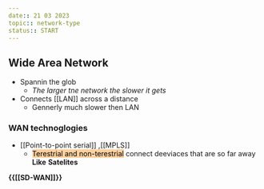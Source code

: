 ```yaml
---
date:: 21 03 2023
topic:: network-type
status:: START
---
```


## Wide Area Network
- Spannin the glob 
	- *The larger tne network the slower it gets*
- Connects [[LAN]] across a distance 
	- Gennerly much slower then LAN
$$ $$
### WAN technoglogies
- [[Point-to-point serial]] ,[[MPLS]]
	- <mark style="background: #FFB86CA6;">Terestrial and non-terestrial</mark>
	 connect deeviaces that are so far away 
	  **Like** **Satelites**


$$ $$
**{{[[SD-WAN]]}}**
